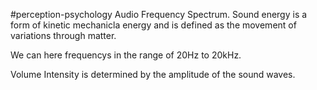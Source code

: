 #perception-psychology 
Audio Frequency Spectrum. Sound energy is a form of kinetic mechanicla energy and is defined as the movement of variations through matter. 

We can here frequencys in the range of 20Hz to 20kHz. 

Volume
Intensity is determined by the amplitude of the sound waves. 